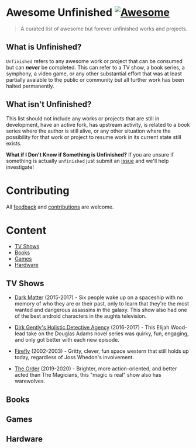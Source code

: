 # Awesome Unfinished [![Awesome](https://awesome.re/badge.svg)](https://awesome.re)

>A curated list of awesome but forever unfinished works and projects. 


## What is Unfinished?
`Unfinished` refers to any awesome work or project that can be consumed but can _**never**_ be completed.   This can refer to a TV show, a book series, a symphony, a video game, or any other substantial effort that was at least partially avaiable to the public or community but all further work has been halted permanently.  

## What isn't Unfinished?
This list should not include any works or projects that are still in development, have an active fork, has upstream activity, is related to a book series where the author is still alive, or any other situation where the possibility for that work or project to resume work in its current state still exists.  

**What if I Don't Know if Something is Unfinished?** 
If you are unsure if something is actually `unfinished` just submit an [issue](https://github.com/Zorziel/awesome-unfinished/issues) and we'll help investigate!

# Contributing
All [feedback](https://github.com/Zorziel/awesome-unfinished/issues) and [contributions](CONTRIBUTING.md) are welcome.  


# Content
- [TV Shows](#tv-shows)
- [Books](#books)
- [Games](#games)
- [Hardware](#hardware)



## TV Shows

[SUBMITTED]: # (2022-01-30 - @Zorziel)
- [Dark Matter](https://www.imdb.com/title/tt4159076) (2015-2017) - Six people wake up on a spaceship with no memory of who they are or their past, only to learn that they're the most wanted and dangerous assassins in the galaxy. This show also had one of the best android characters in the aughts television. 

[SUBMITTED]: # (2022-01-30 - @Zorziel)
- [Dirk Gently's Holistic Detective Agency](https://www.imdb.com/title/tt4047038/) (2016-2017) - This Elijah Wood-lead take on the Douglas Adams novel series was quirky, fun, engaging, and only got better with each new episode.

[SUBMITTED]: # (2022-01-30 - @Zorziel)
- [Firefly](https://www.imdb.com/title/tt0303461/) (2002-2003) - Gritty, clever, fun space western that still holds up today, regardless of Joss Whedon's involvement.  

[SUBMITTED]: # (2022-01-30 - @Zorziel)
- [The Order](https://www.imdb.com/title/tt8295472) (2019-2020) - Brighter, more action-oriented, and better acted than The Magicians, this "magic is real" show also has warewolves. 



## Books


## Games


## Hardware



